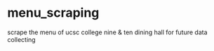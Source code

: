 # menu_scraping
scrape the menu of ucsc college nine &amp; ten dining hall for future data collecting

